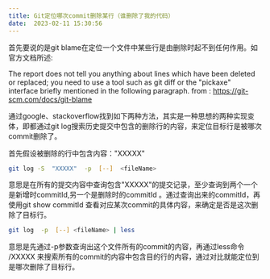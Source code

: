 ```yaml
---
title: Git定位哪次commit删除某行（谁删除了我的代码）
date:  2023-02-11 15:30:56
---
```


首先要说的是git blame在定位一个文件中某些行是由删除时起不到任何作用。如官方文档所述:

The report does not tell you anything about lines which have been deleted or replaced; you need to use a tool such as git diff or the "pickaxe" interface briefly mentioned in the following paragraph.  from : https://git-scm.com/docs/git-blame

通过google、stackoverflow找到如下两种方法，其实是一种思想的两种实现变体，即都通过git log搜索历史提交中包含的删除行的内容，来定位目标行是被哪次commit删除了。

首先假设被删除的行中包含内容："XXXXX" 

``` bash
git log -S  "XXXXX"  -p  [--]  <fileName> 
````

意思是在所有的提交内容中查询包含"XXXXX"的提交记录，至少查询到两个一个是新增时commitId,另一个是删除时的commitId 。通过查询出来的commitId，再使用git show commitId 查看对应某次commit的具体内容，来确定是否是这次删除了目标行。

``` bash
git log  -p  [--] <fileName> | less
```
意思是先通过-p参数查询出这个文件所有的commit的内容，再通过less命令 /XXXXX 来搜索所有的commit的内容中包含目的行的内容，通过对比就能定位到是哪次删除了目标行。